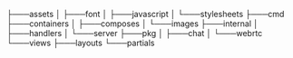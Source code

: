 ├───assets
│ ├───font
│ ├───javascript
│ └───stylesheets
├───cmd
├───containers
│ ├───composes
│ └───images
├───internal
│ ├───handlers
│ └───server
├───pkg
│ ├───chat
│ └───webrtc
└───views
├───layouts
└───partials
